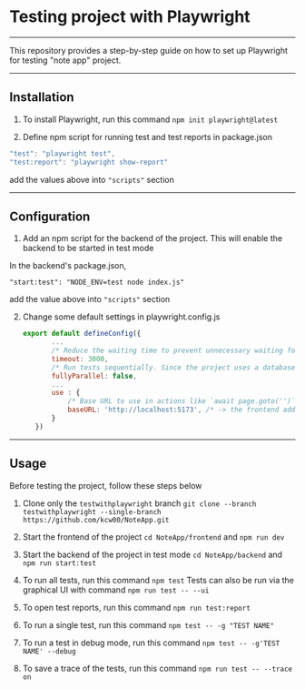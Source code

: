 # Testing project with Playwright

---

This repository provides a step-by-step guide on how to set up Playwright for testing "note app" project.

---

## Installation

1. To install Playwright, run this command
    `npm init playwright@latest`

2. Define npm script for running test and test reports in package.json

```javascript
"test": "playwright test",
"test:report": "playwright show-report"
```

add the values above into `"scripts"` section

---

## Configuration

1. Add an npm script for the backend of the project. This will enable the backend to be started in test mode

In the backend's package.json,

`"start:test": "NODE_ENV=test node index.js"`

add the value above into `"scripts"` section

2. Change some default settings in playwright.config.js
     ```javascript
     export default defineConfig({
            ...
            /* Reduce the waiting time to prevent unnecessary waiting for failed tests*/
            timeout: 3000,
            /* Run tests sequentially. Since the project uses a database, parallel execution causes problems.*/
            fullyParallel: false, 
            ...
            use : {
                /* Base URL to use in actions like `await page.goto('')`. */
                baseURL: 'http://localhost:5173', /* -> the frontend address */
            }
        })
     ```
---

## Usage

Before testing the project, follow these steps below
   1. Clone only the `testwithplaywright` branch
        `git clone --branch testwithplaywright --single-branch https://github.com/kcw00/NoteApp.git`

   2. Start the frontend of the project
        `cd NoteApp/frontend` and `npm run dev`

   3. Start the backend of the project in test mode
        `cd NoteApp/backend` and `npm run start:test`


1. To run all tests, run this command `npm test`
    Tests can also be run via the graphical UI with command
        `npm run test -- --ui`
2. To open test reports, run this command 
    `npm run test:report`

3. To run a single test, run this command 
    `npm test -- -g "TEST NAME"`

4. To run a test in debug mode, run this command
    `npm test -- -g'TEST NAME' --debug`

5. To save a trace of the tests, run this command
    `npm run test -- --trace on`

